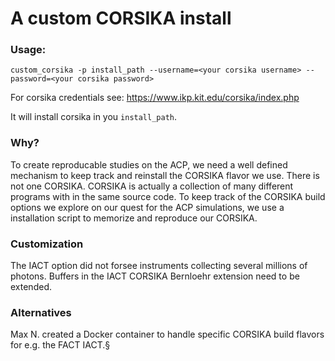 # A custom CORSIKA install

### Usage:

    custom_corsika -p install_path --username=<your corsika username> --password=<your corsika password>
    
For corsika credentials see: https://www.ikp.kit.edu/corsika/index.php

It will install corsika in you `install_path`.

### Why?
To create reproducable studies on the ACP, we need a well defined mechanism to keep track and reinstall the CORSIKA flavor we use. There is not one CORSIKA. CORSIKA is actually a collection of many different programs with in the same source code. To keep track of the CORSIKA build options we explore on our quest for the ACP simulations, we use a installation script to memorize and reproduce our CORSIKA. 

### Customization
The IACT option did not forsee instruments collecting several millions of photons. Buffers in the IACT CORSIKA Bernloehr extension need to be extended.

### Alternatives
Max N. created a Docker container to handle specific CORSIKA build flavors for e.g. the FACT IACT.§

